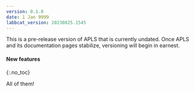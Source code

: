 ```yaml
---
version: 0.1.0
date: 1 Jan 9999
labbcat_version: 20230825.1545
---
```


This is a pre-release version of APLS that is currently undated.
Once APLS and its documentation pages stabilize, versioning will begin in earnest.


#### New features
{:.no_toc}

All of them!
